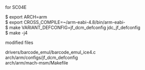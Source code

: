 for SC04E  

$ export ARCH=arm  
$ export CROSS_COMPILE=~/arm-eabi-4.8/bin/arm-eabi-  
$ make VARIANT_DEFCONFIG=jf_dcm_defconfig jdc_jf_defconfig  
$ make -j4  

modified files  

drivers/barcode_emul/barcode_emul_ice4.c  
arch/arm/configs/jf_dcm_defconfig  
arch/arm/mach-msm/Makefile  
